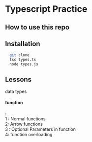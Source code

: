 
# Typescript Practice




## How to use this repo
## Installation
```bash
  git clone
  tsc types.ts
  node types.js
```

## Lessons 
 data types  </br>
 <h4>function</h4>:  </br>
    1 : Normal functions </br>
    2: Arrow functions  </br>
    3 : Optional Parameters in function </br>
    4: function overloading </br>



  

    
